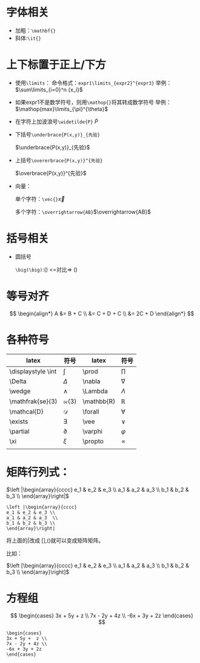 # 字体相关

- 加粗：`\mathbf{}`
- 斜体:`\it{}`

# 上下标置于正上/下方

- 使用`\limits`：
  命令格式：`expr1\limits_{expr2}^{expr3}`
  举例：$\sum\limits_{i=0}^n {x_i}$

- 如果expr1不是数学符号，则用`\mathop{}`将其转成数学符号
  举例：$\mathop{max}\limits_{\pi}^{\theta}$

- 在字符上加波浪号`\widetilde{P}`
  $\widetilde{P}$

- 下括号`\underbrace{P(x,y)}_{先验}`

  $\underbrace{P(x,y)}_{先验}$

- 上括号`\overerbrace{P(x,y)}^{先验}`

  $\overbrace{P(x,y)}^{先验}$
  
- 向量：

  单个字符：`\vec{}`$\vec{x}$

  多个字符：`\overrightarrow{AB}`$\overrightarrow{AB}$

# 括号相关

- 圆括号

  `\big(\big)`:$\big(\big)$  <=对比=> ()



# 等号对齐

$$
\begin{align*}
  A &= B + C \\
    &= C + D + C \\
    &= 2C + D
\end{align*}
$$

# 各种符号

| latex              | 符号                 | latex  | 符号     |
| ------------------ | -------------------- | ------ | -------- |
| \displaystyle \int | $\displaystyle \int$ | \prod  | $\prod$  |
| \Delta             | $\Delta$             | \nabla | $\nabla$ |
| \wedge            | $\wedge$             |   \Lambda    |    $\Lambda$      |
| \mathfrak{se}(3) | $\mathfrak{se}(3)$ | \mathbb{R} | $\mathbb{R}$ |
| \mathcal{D} | $\mathcal{D}$ | \forall | $\forall$ |
| \exists | $\exists$ | \vee | $\vee$ |
| \partial | $\partial$ | \varphi | $\varphi$ |
| \xi | $\xi$ | \propto | $\propto$ |
|                    |                      |        |          |

# 矩阵行列式：

$\left |\begin{array}{cccc}
e_1 & e_2 & e_3 \\
a_1 & a_2 & a_3  \\
b_1 & b_2 & b_3 \\
\end{array}\right|$

```
\left |\begin{array}{cccc}
e_1 & e_2 & e_3 \\
a_1 & a_2 & a_3  \\
b_1 & b_2 & b_3 \\
\end{array}\right|
```

将上面的|改成 [],()就可以变成矩阵矩阵。

比如：

$\left [\begin{array}{cccc}
e_1 & e_2 & e_3 \\
a_1 & a_2 & a_3  \\
b_1 & b_2 & b_3 \\
\end{array}\right]$

# 方程组

$$
\begin{cases}
3x + 5y +  z \\
7x - 2y + 4z \\
-6x + 3y + 2z
\end{cases}
$$

```
\begin{cases}
3x + 5y +  z \\
7x - 2y + 4z \\
-6x + 3y + 2z
\end{cases}
```

